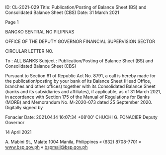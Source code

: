 ID: CL-2021-029
Title: Publication/Posting of Balance Sheet (BS) and Consolidated Balance Sheet (CBS)
Date: 31 March 2021

Page 1

BANGKO SENTRAL NG PILIPINAS

OFFICE OF THE DEPUTY GOVERNOR FINANCIAL SUPERVISION SECTOR

CIRCULAR LETTER NO.

To : ALL BANKS Subject : Publication/Posting of Balance Sheet (BS) and Consolidated Balance Sheet (CBS)

Pursuant to Section 61 of Republic Act No. 8791, a call is hereby made for the publication/posting by your bank of its Balance Sheet (Head Office, branches and other offices) together with its Consolidated Balance Sheet (banks and its subsidiaries and affiliates), if applicable, as of 31 March 2021, in accordance with Section 175 of the Manual of Regulations for Banks (MORB) and Memorandum No. M-2020-073 dated 25 September 2020. Digitally signed by

Fonacier Date: 2021.04.14 16:07:34 +08'00' CHUCHI G. FONACIER Deputy Governor

14 April 2021

A. Mabini St., Malate 1004 Manila, Philippines « (632) 8708-7701 « www.bsp.gov.ph « bspmail@bsp.gov.ph
